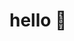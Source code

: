 # hello 👋
<!---
- 👋 Hi, I’m @yuliusgtt
- 🌱 still learning on programming (i can't stop either 🥲) 
- 💻 Currently working in website development (w/o framework)
     - primary frontend and testing some webservices. but sometimes fullstack.
- 👀 interested in many things like
     - building website, android app, desktop app
     - testing new android app and desktop app 🖥 📱
     - testing custom android roms 📱
     - memes 🤨
     - surfing (in internet 🏄)
     - animals
     - landscapes 📷
- 📫 How to reach me : 
     - This github 🤷
     - [My Facebook](https://www.facebook.com/yulius.gatot.purwoko)
     - [My LinkedIn](https://www.linkedin.com/in/yulius-gatot-purwoko-a589bb197/) (never update it for long time, but still active)
    


yuliusgtt/yuliusgtt is a ✨ special ✨ repository because its `README.md` (this file) appears on your GitHub profile.
You can click the Preview link to take a look at your changes.
--->
